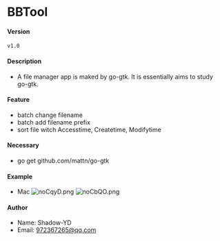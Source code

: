 # BBTool

#### Version
    v1.0

#### Description
* A file manager app is maked by go-gtk. It is essentially aims to study go-gtk. 
   
#### Feature
* batch change filename
* batch add filename prefix
* sort file witch Accesstime, Createtime, Modifytime

#### Necessary
* go get github.com/mattn/go-gtk

#### Example

* Mac 
![noCqyD.png](https://s2.ax1x.com/2019/09/17/noCqyD.png)
![noCbQO.png](https://s2.ax1x.com/2019/09/17/noCbQO.png)
    
#### Author
* Name: Shadow-YD
* Email: 972367265@qq.com

